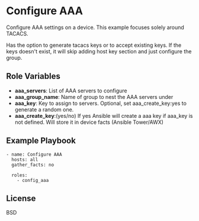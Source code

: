 # Configure AAA

Configure AAA settings on a device. This example focuses solely around TACACS.

Has the option to generate tacacs keys or to accept existing keys. If the keys doesn't exist, it will skip adding host key section and just configure the group.

## Role Variables

- **aaa_servers**: List of AAA servers to configure
- **aaa_group_name**: Name of group to nest the AAA servers under
- **aaa_key**: Key to assign to servers. Optional, set aaa_create_key:yes to generate a random one.
- **aaa_create_key**:(yes/no) If yes Ansible will create a aaa key if aaa_key is not defined. Will store it in device facts (Ansible Tower/AWX)

## Example Playbook

```
- name: Configure AAA
  hosts: all
  gather_facts: no

  roles:
    - config_aaa

```

## License

BSD
